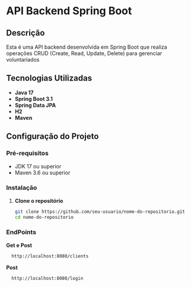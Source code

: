 # API Backend Spring Boot

## Descrição

Esta é uma API backend desenvolvida em Spring Boot que realiza operações CRUD (Create, Read, Update, Delete) para gerenciar voluntariados

## Tecnologias Utilizadas

- **Java 17**
- **Spring Boot 3.1**
- **Spring Data JPA**
- **H2**
- **Maven**

## Configuração do Projeto

### Pré-requisitos

- JDK 17 ou superior
- Maven 3.6 ou superior


### Instalação

1. **Clone o repositório**

   ```sh
   git clone https://github.com/seu-usuario/nome-do-repositorio.git
   cd nome-do-repositorio
   
   
### EndPoints

**Get e Post**
 ```sh
   http://localhost:8080/clients
```

**Post**
 ```sh
   http://localhost:8080/login
